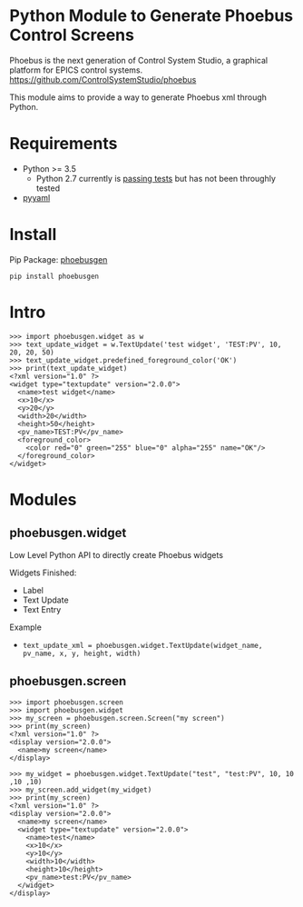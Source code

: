 Python Module to Generate Phoebus Control Screens
===

Phoebus is the next generation of Control System Studio, a graphical platform for EPICS control systems.
https://github.com/ControlSystemStudio/phoebus

This module aims to provide a way to generate Phoebus xml through Python.

# Requirements

- Python >= 3.5
  - Python 2.7 currently is [passing tests](https://travis-ci.org/github/tynanford/phoebusgen) but has not been throughly tested
- [pyyaml](https://pypi.org/project/PyYAML/)

# Install
Pip Package: [phoebusgen](https://pypi.org/project/phoebusgen/)
```
pip install phoebusgen
```

# Intro

```
>>> import phoebusgen.widget as w
>>> text_update_widget = w.TextUpdate('test widget', 'TEST:PV', 10, 20, 20, 50)
>>> text_update_widget.predefined_foreground_color('OK')
>>> print(text_update_widget)
<?xml version="1.0" ?>
<widget type="textupdate" version="2.0.0">
  <name>test widget</name>
  <x>10</x>
  <y>20</y>
  <width>20</width>
  <height>50</height>
  <pv_name>TEST:PV</pv_name>
  <foreground_color>
    <color red="0" green="255" blue="0" alpha="255" name="OK"/>
  </foreground_color>
</widget>
```


# Modules 

## phoebusgen.widget

Low Level Python API to directly create Phoebus widgets

Widgets Finished:
- Label
- Text Update
- Text Entry

Example
- ```text_update_xml = phoebusgen.widget.TextUpdate(widget_name, pv_name, x, y, height, width)```


## phoebusgen.screen 

```
>>> import phoebusgen.screen
>>> import phoebusgen.widget
>>> my_screen = phoebusgen.screen.Screen("my screen")
>>> print(my_screen)
<?xml version="1.0" ?>
<display version="2.0.0">
  <name>my screen</name>
</display>

>>> my_widget = phoebusgen.widget.TextUpdate("test", "test:PV", 10, 10 ,10 ,10)
>>> my_screen.add_widget(my_widget)
>>> print(my_screen)
<?xml version="1.0" ?>
<display version="2.0.0">
  <name>my screen</name>
  <widget type="textupdate" version="2.0.0">
    <name>test</name>
    <x>10</x>
    <y>10</y>
    <width>10</width>
    <height>10</height>
    <pv_name>test:PV</pv_name>
  </widget>
</display>
```



